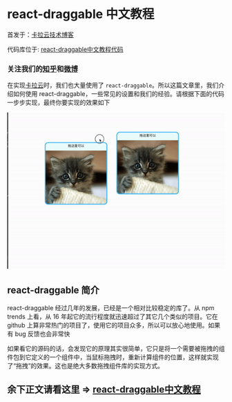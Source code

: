 

# react-draggable 中文教程

首发于：[卡拉云技术博客](https://kalacloud.com/blog/react-draggable-tutorial/)

代码库位于: [react-draggable中文教程代码](https://github.com/kalacloud-inc/react-draggable-tutorial)

### 关注我们的[知乎](https://www.zhihu.com/people/xie-ke-41)和[微博](https://weibo.com/u/1788189755)



在实现[卡拉云](/blog)时，我们也大量使用了 `react-draggable`。所以这篇文章里，我们介绍如何使用 react-draggable，一些常见的设置和我们的经验。请根据下面的代码一步步实现，最终你要实现的效果如下


![react-draggable 最终效果](./react-draggable-final.gif)



## react-draggable 简介

react-draggable 经过几年的发展，已经是一个相对比较稳定的库了。从 npm trends 上看，从 16 年起它的流行程度就迅速超过了其它几个类似的项目。它在 github 上算非常热门的项目了，使用它的项目众多，所以可以放心地使用。如果有 bug 反馈也会非常快

如果看它的源码的话，会发现它的原理其实很简单，它只是将一个需要被拖拽的组件包到它定义的一个组件中，当鼠标拖拽时，重新计算组件的位置，这样就实现了“拖拽”的效果。这也是绝大多数拖拽组件库的实现方式。

## 余下正文请看这里 => [react-draggable中文教程](https://kalacloud.com/blog/react-draggable-tutorial/)

